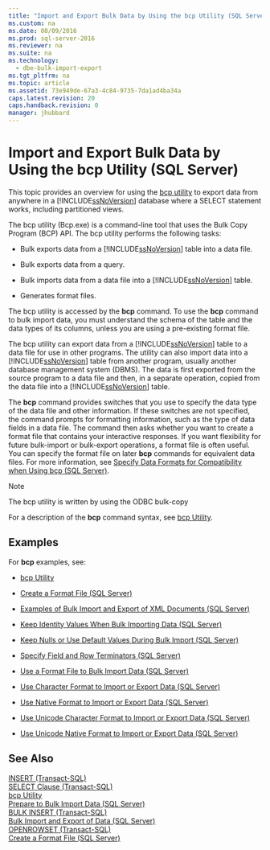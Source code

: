 ```yaml
---
title: "Import and Export Bulk Data by Using the bcp Utility (SQL Server)"
ms.custom: na
ms.date: 08/09/2016
ms.prod: sql-server-2016
ms.reviewer: na
ms.suite: na
ms.technology: 
  - dbe-bulk-import-export
ms.tgt_pltfrm: na
ms.topic: article
ms.assetid: 73e949de-67a3-4c84-9735-7da1ad4ba34a
caps.latest.revision: 20
caps.handback.revision: 0
manager: jhubbard
---
```

# Import and Export Bulk Data by Using the bcp Utility (SQL Server)
This topic provides an overview for using the [bcp utility](../../Topics/TopicNameNotContainA/bcp-Utility.md) to export data from anywhere in a [!INCLUDE[ssNoVersion](../../Topics/TopicNameContainA/tokens/ssNoVersion_md.md)] database where a SELECT statement works, including partitioned views.  
  
 The bcp utility (Bcp.exe) is a command-line tool that uses the Bulk Copy Program (BCP) API. The bcp utility performs the following tasks:  
  
-   Bulk exports data from a [!INCLUDE[ssNoVersion](../../Topics/TopicNameContainA/tokens/ssNoVersion_md.md)] table into a data file.  
  
-   Bulk exports data from a query.  
  
-   Bulk imports data from a data file into a [!INCLUDE[ssNoVersion](../../Topics/TopicNameContainA/tokens/ssNoVersion_md.md)] table.  
  
-   Generates format files.  
  
 The bcp utility is accessed by the **bcp** command. To use the **bcp** command to bulk import data, you must understand the schema of the table and the data types of its columns, unless you are using a pre-existing format file.  
  
 The bcp utility can export data from a [!INCLUDE[ssNoVersion](../../Topics/TopicNameContainA/tokens/ssNoVersion_md.md)] table to a data file for use in other programs. The utility can also import data into a [!INCLUDE[ssNoVersion](../../Topics/TopicNameContainA/tokens/ssNoVersion_md.md)] table from another program, usually another database management system (DBMS). The data is first exported from the source program to a data file and then, in a separate operation, copied from the data file into a [!INCLUDE[ssNoVersion](../../Topics/TopicNameContainA/tokens/ssNoVersion_md.md)] table.  
  
 The **bcp** command provides switches that you use to specify the data type of the data file and other information. If these switches are not specified, the command prompts for formatting information, such as the type of data fields in a data file. The command then asks whether you want to create a format file that contains your interactive responses. If you want flexibility for future bulk-import or bulk-export operations, a format file is often useful. You can specify the format file on later **bcp** commands for equivalent data files. For more information, see [Specify Data Formats for Compatibility when Using bcp (SQL Server)](../../Topics/TopicNameNotContainA/Specify-Data-Formats-for-Compatibility-when-Using-bcp--SQL-Server-.md).  
  
> [!NOTE]  
>  The bcp utility is written by using the ODBC bulk-copy  
  
 For a description of the **bcp** command syntax, see [bcp Utility](../../Topics/TopicNameNotContainA/bcp-Utility.md).  
  
## Examples  
 For **bcp** examples, see:  
  
-   [bcp Utility](../../Topics/TopicNameNotContainA/bcp-Utility.md)  
  
-   [Create a Format File (SQL Server)](../../Topics/TopicNameContainA/Create-a-Format-File--SQL-Server-.md)  
  
-   [Examples of Bulk Import and Export of XML Documents (SQL Server)](../../Topics/TopicNameNotContainA/Examples-of-Bulk-Import-and-Export-of-XML-Documents--SQL-Server-.md)  
  
-   [Keep Identity Values When Bulk Importing Data (SQL Server)](../../Topics/TopicNameNotContainA/Keep-Identity-Values-When-Bulk-Importing-Data--SQL-Server-.md)  
  
-   [Keep Nulls or Use Default Values During Bulk Import (SQL Server)](../../Topics/TopicNameNotContainA/Keep-Nulls-or-Use-Default-Values-During-Bulk-Import--SQL-Server-.md)  
  
-   [Specify Field and Row Terminators (SQL Server)](../../Topics/TopicNameNotContainA/Specify-Field-and-Row-Terminators--SQL-Server-.md)  
  
-   [Use a Format File to Bulk Import Data (SQL Server)](../../Topics/TopicNameContainA/Use-a-Format-File-to-Bulk-Import-Data--SQL-Server-.md)  
  
-   [Use Character Format to Import or Export Data (SQL Server)](../../Topics/TopicNameNotContainA/Use-Character-Format-to-Import-or-Export-Data--SQL-Server-.md)  
  
-   [Use Native Format to Import or Export Data (SQL Server)](../../Topics/TopicNameNotContainA/Use-Native-Format-to-Import-or-Export-Data--SQL-Server-.md)  
  
-   [Use Unicode Character Format to Import or Export Data (SQL Server)](../../Topics/TopicNameNotContainA/Use-Unicode-Character-Format-to-Import-or-Export-Data--SQL-Server-.md)  
  
-   [Use Unicode Native Format to Import or Export Data (SQL Server)](../../Topics/TopicNameNotContainA/Use-Unicode-Native-Format-to-Import-or-Export-Data--SQL-Server-.md)  
  
## See Also  
 [INSERT (Transact-SQL)](assetId:///1054c76e-0fd5-4131-8c07-a6c5d024af50)   
 [SELECT Clause (Transact-SQL)](assetId:///2616d800-4853-4cf1-af77-d32d68d8c2ef)   
 [bcp Utility](../../Topics/TopicNameNotContainA/bcp-Utility.md)   
 [Prepare to Bulk Import Data (SQL Server)](../../Topics/TopicNameNotContainA/Prepare-to-Bulk-Import-Data--SQL-Server-.md)   
 [BULK INSERT (Transact-SQL)](assetId:///be3984e1-5ab3-4226-a539-a9f58e1e01e2)   
 [Bulk Import and Export of Data (SQL Server)](../../Topics/TopicNameNotContainA/Bulk-Import-and-Export-of-Data--SQL-Server-.md)   
 [OPENROWSET (Transact-SQL)](assetId:///f47eda43-33aa-454d-840a-bb15a031ca17)   
 [Create a Format File (SQL Server)](../../Topics/TopicNameContainA/Create-a-Format-File--SQL-Server-.md)